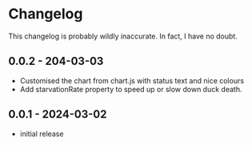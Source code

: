 # Changelog

This changelog is probably wildly inaccurate. In fact, I have no doubt.

## 0.0.2 - 204-03-03

- Customised the chart from chart.js with status text and nice colours
- Add starvationRate property to speed up or slow down duck death.

## 0.0.1 - 2024-03-02

- initial release
